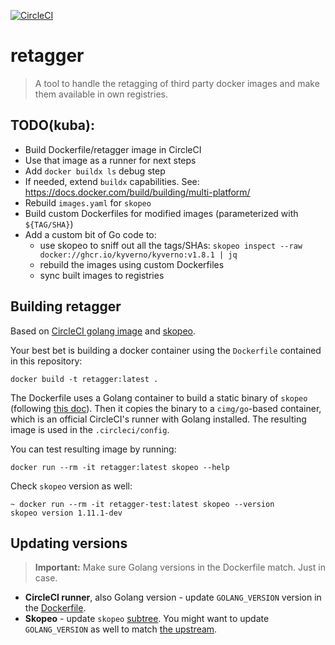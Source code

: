 [![CircleCI](https://circleci.com/gh/giantswarm/retagger.svg?style=shield)](https://circleci.com/gh/giantswarm/retagger)

# retagger

> A tool to handle the retagging of third party docker images and make them
  available in own registries.

## TODO(kuba):

- Build Dockerfile/retagger image in CircleCI
- Use that image as a runner for next steps
- Add `docker buildx ls` debug step
- If needed, extend `buildx` capabilities. See: https://docs.docker.com/build/building/multi-platform/
- Rebuild `images.yaml` for `skopeo`
- Build custom Dockerfiles for modified images (parameterized with `${TAG/SHA}`)
- Add a custom bit of Go code to:
  - use skopeo to sniff out all the tags/SHAs: `skopeo inspect --raw docker://ghcr.io/kyverno/kyverno:v1.8.1 | jq`
  - rebuild the images using custom Dockerfiles
  - sync built images to registries

## Building retagger

Based on [CircleCI golang image](https://hub.docker.com/r/cimg/go) and [skopeo](https://github.com/containers/skopeo).

Your best bet is building a docker container using the `Dockerfile` contained in this repository:
```
docker build -t retagger:latest .
```
The Dockerfile uses a Golang container to build a static binary of `skopeo`
(following [this doc](https://github.com/containers/skopeo/blob/main/install.md#building-a-static-binary)).
Then it copies the binary to a `cimg/go`-based container, which is an official
CircleCI's runner with Golang installed. The resulting image is used in the
`.circleci/config`.

You can test resulting image by running:
```
docker run --rm -it retagger:latest skopeo --help
```

Check `skopeo` version as well:
```
~ docker run --rm -it retagger-test:latest skopeo --version
skopeo version 1.11.1-dev
```

## Updating versions

> **Important:** Make sure Golang versions in the Dockerfile match. Just in case.

- **CircleCI runner**, also Golang version  - update `GOLANG_VERSION` version in the [Dockerfile](/Dockerfile).
- **Skopeo** - update `skopeo` [subtree](/skopeo). You might want to update
               `GOLANG_VERSION` as well to match [the upstream](https://github.com/containers/skopeo/blob/main/go.mod#L3).
